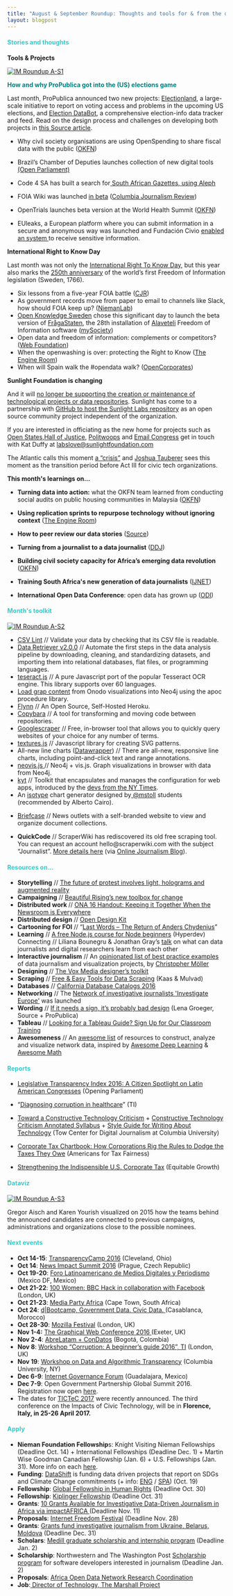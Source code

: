 ```yaml
---
title: "August & September Roundup: Thoughts and tools for & from the data practitioners"
layout: blogpost
---
```


<h4 class="null"><span style="color: #33cccc;"><strong>Stories and thoughts</strong></span></h4>

<strong>Tools & Projects</strong>

<a href="https://source.opennews.org/en-US/articles/how-and-why-propublica-got-elections-game/"><img class="size-full wp-image-716 aligncenter" src="/assets/images/imnews-sept1.png" alt="IM Roundup A-S1"/></a>

<span style="color: #008080;"><strong>How and why ProPublica got into the (US) elections game </strong></span>

Last month, ProPublica announced two new projects: <a href="https://projects.propublica.org/graphics/electionland">Electionland</a>, a large-scale initiative to report on voting access and problems in the upcoming US elections, and <a href="https://projects.propublica.org/electionbot/">Election DataBot</a>, a comprehensive election-info data tracker and feed. Read on the design process and challenges on developing both projects in <a href="https://source.opennews.org/en-US/articles/how-and-why-propublica-got-elections-game/" target="_blank">this Source article</a>.

<ul>
 	<li>Why civil society organisations are using OpenSpending to share fiscal data with the public (<a href="http://blog.okfn.org/2016/09/15/why-civil-society-organisations-are-using-openspending-to-share-fiscal-data-with-the-public/">OKFN</a>)</li>
 	<li dir="ltr">
<p dir="ltr">Brazil’s Chamber of Deputies launches collection of new digital tools <a href="http://blog.openingparliament.org/post/150491271963/brazils-chamber-of-deputies-launches-collection">(Open Parliament)</a></p>
</li>
 	<li dir="ltr">
<p dir="ltr">Code 4 SA has built a search for<a href="http://opengazettes.org.za/"> South African Gazettes, using Aleph</a></p>
</li>
 	<li dir="ltr">
<p dir="ltr">FOIA Wiki was launched <a href="https://ijnet.org/en/blog/free-tool-launches-simplify-foia-journalists">in beta</a> (<a href="http://www.cjr.org/business_of_news/foia_request_wiki.php">Columbia Journalism Review</a>)</p>
</li>
 	<li dir="ltr">
<p dir="ltr">OpenTrials launches beta version at the World Health Summit (<a href="http://blog.okfn.org/2016/10/10/opentrials-launches-beta-version-today-at-the-world-health-summit/">OKFN</a>)</p>
</li>
 	<li dir="ltr">
<p dir="ltr">EUleaks, a European platform where you can submit information in a secure and anonymous way was launched and Fundación Civio <a href="http://www.civio.es/2016/10/comparte-informacion-de-interes-publico-con-civio-de-forma-anonima-y-segura/">enabled an system </a>to receive sensitive information.</p>
</li>
</ul>

<strong>International Right to Know Day</strong>


Last month was not only the <a href="http://www.righttoknowday.net/en/">International Right To Know Day</a>, but this year also marks the <a href="https://frittord250.se/in-english/">250th anniversary</a> of the world’s first Freedom of Information legislation (Sweden, 1766).

<ul dir="ltr">
 	<li>Six lessons from a five-year FOIA battle (<a href="http://www.cjr.org/first_person/foia_freedom_of_information_act_doj.php">CJR</a>)</li>
 	<li>As government records move from paper to email to channels like Slack, how should FOIA keep up? (<a href="http://www.niemanlab.org/2016/09/as-government-records-move-from-paper-to-email-to-channels-like-slack-how-should-foia-keep-up/">NiemanLab</a>)</li>
 	<li><a href="http://se.okfn.org/">Open Knowledge Sweden</a> chose this significant day to launch the beta version of <a href="https://fragastaten.se/">FrågaStaten</a>, the 28th installation of <a href="http://alaveteli.org/">Alaveteli</a> Freedom of Information software (<a href="https://www.mysociety.org/2016/09/28/celebrating-250-years-of-foi-in-sweden-with-the-launch-of-fragastaten/">mySociety</a>)</li>
 	<li>Open data and freedom of information: complements or competitors? (<a href="http://webfoundation.org/2016/09/open-data-and-freedom-of-information-complements-or-competitors/">Web Foundation</a>)</li>
 	<li>When the openwashing is over: protecting the Right to Know (<a href="https://www.theengineroom.org/when-the-openwashing-is-over-protecting-the-right-to-know/">The Engine Room</a>)</li>
 	<li>When will Spain walk the #opendata walk? (<a href="https://blog.opencorporates.com/2016/10/06/when-will-spain-walk-the-opendata-walk/">OpenCorporates</a>)</li>
</ul>

<strong>Sunlight Foundation is changing</strong>

And it will <a href="https://sunlightfoundation.com/blog/2016/09/21/whats-next-for-sunlight-labs/">no longer be supporting the creation or maintenance of technological projects or data repositories</a>. Sunlight has come to a partnership with <a href="https://sunlightfoundation.com/blog/2016/10/04/github-and-internet-archive-helping-to-preserve-the-sunlight/">GitHub to host the Sunlight Labs repository</a> as an open source community project independent of the organization.

If you are interested in officiating as the new home for projects such as <a href="http://openstates.org/">Open States</a>,<a href="http://hallofjustice.sunlightfoundation.com/">Hall of Justice</a>, <a href="http://politwoops.sunlightfoundation.com/">Politwoops</a> and <a href="https://emailcongress.us/">Email Congress</a> get in touch with Kat Duffy at <a href="mailto:labslove@sunlightfoundation.com">labslove@sunlightfoundation.com</a>

The Atlantic calls this moment <a href="http://www.theatlantic.com/technology/archive/2016/09/sunlight-sunset/501071/">a “crisis”</a> and <a href="https://twitter.com/JoshData">Joshua Tauberer</a> sees this moment as the transition period before Act III for civic tech organizations.

<strong>This month's learnings on...</strong>

<ul>
 	<li><strong>Turning data into action:</strong> what the OKFN team learned from conducting social audits on public housing communities in Malaysia (<a href="http://blog.okfn.org/2016/09/29/sinar-project-what-we-learned-from-social-audits-on-public-housing-communities-in-malaysia/">OKFN</a>)</li>
 	<li dir="ltr">
<p dir="ltr"><strong>Using replication sprints to repurpose technology</strong> <strong>without ignoring context</strong> (<a href="https://www.theengineroom.org/balancing-acts-using-replication-sprints-to-repurpose-technology-without-ignoring-context/">The Engine Room</a>)</p>
</li>
 	<li dir="ltr">
<p dir="ltr"><strong>How to peer review our data stories</strong> (<a href="https://source.opennews.org/en-US/articles/peer-reviewing-our-data-stories/">Source</a>)</p>
</li>
 	<li dir="ltr">
<p dir="ltr"><strong>Turning from a journalist to a data journalist</strong> (<a href="http://datadrivenjournalism.net/news_and_analysis/beyond_code_what_you_learn_turning_from_a_journalist_to_a_data_journalist#When:08:37:33Z">DDJ</a>)</p>
</li>
 	<li dir="ltr">
<p dir="ltr"><strong>Building civil society capacity for Africa’s emerging data revolution </strong>(<a href="http://blog.okfn.org/2016/09/28/africa-open-data-collaboration-fund-building-capacity-for-africas-emerging-data-revolution/">OKFN</a>)</p>
</li>
 	<li dir="ltr">
<p dir="ltr"><strong>Training South Africa's new generation of data journalists</strong> (<a href="http://ijnet.org/en/blog/what-we-learned-training-south-africas-new-generation-data-journalists">IJNET</a>)</p>
</li>
 	<li dir="ltr">
<p dir="ltr"><strong>International Open Data Conference</strong>: open data has grown up (<a href="http://theodi.org/blog/reflections-from-the-international-open-data-conference-open-data-has-grown-up">ODI</a>)</p>
</li>
</ul>

<h4 class="null"><span style="color: #33cccc;"><strong>Month's toolkit</strong></span></h4>

<a href="https://riccardoscalco.github.io/textures/"><img class="size-full wp-image-716 aligncenter" src="/assets/images/imnews-sept2.png" alt="IM Roundup A-S2"/></a>

<ul>
 	<li><a href="http://csvlint.io/">CSV Lint</a> // Validate your data by checking that its CSV file is readable.</li>
 	<li><a href="https://retriever.readthedocs.io/en/latest/introduction.html">Data Retriever v2.0.0</a> // Automate the first steps in the data analysis pipeline by downloading, cleaning, and standardizing datasets, and importing them into relational databases, flat files, or programming languages.</li>
 	<li><a href="http://tesseract.projectnaptha.com/" target="_blank">teseract.js</a> // A pure Javascript port of the popular Tesseract OCR engine. This library supports over 60 languages.</li>
 	<li><a href="https://gist.github.com/jexp/f1b6b514515d9a539f423b0bc0ce2713">Load grap content</a> from Onodo visualizations into Neo4j using the apoc procedure library.</li>
 	<li><a href="http://www.bitmatica.com/blog/an-open-source-self-hosted-heroku/" target="_blank">Flynn</a> // An Open Source, Self-Hosted Heroku.</li>
 	<li><a href="https://u1757996.ct.sendgrid.net/wf/click?upn=0K-2Bcw-2BsMA0h2-2F3qnR0TY9V6-2FKXAPcIvcnwazfdi4fAIF-2BQ8rllnGkfHrz8kU52gu_iZ1HE5tjRemkMhHAlTz35bk4n0ka3MWUNNa1kcLEiMu4clOp-2BTO-2Bq1TG1owQFS7VY64KtAkVuOzsBzz1u4-2BpiYZ8KS49r53MTg7CJZj9-2FWPAaORKkQ7hKQLfhQIfn8HWiBJr5b4DvSA41hqG-2Bbco4XiRmotRpStWzpUJOJakFiTa3cYKBftRsfVGg3VU-2FgUApFzdszoc5o7eNfnf7ifpD9vt6FaWuG4tRy0X0i0MGtBNzwBk3EcNwiGamF7ahsKwdXOYJKyUKiMHcjAkQE-2BhWwicwdCENlKbItgfUsxVpVyPtAuEOyWM3gTtk6-2B-2BvGlU">Copybara</a> // A tool for transforming and moving code between repositories.</li>
 	<li><a href="https://tools.digitalmethods.net/beta/scrapeGoogle/">Googlescraper</a> // Free, in-browser tool that allows you to quickly query websites of your choice for any number of terms.</li>
 	<li><a href="http://riccardoscalco.github.io/textures/">textures.js</a> // Javascript library for creating SVG patterns.</li>
 	<li>All-new line charts (<a href="https://academy.datawrapper.de/all-new-line-charts-918448.html">Datawrapper</a>) // There are all-new, responsive line charts, including point-and-click text and range annotations.</li>
 	<li><a href="https://github.com/johnymontana/neovis.js">neovis.js </a>// Neo4j + vis.js. Graph visualizations in browser with data from Neo4j.</li>
 	<li><a href="https://github.com/NYTimes/kyt">kyt</a> // Toolkit that encapsulates and manages the configuration for web apps, introduced by the <a href="http://open.blogs.nytimes.com/2016/09/13/introducing-kyt-our-web-app-configuration-toolkit/">devs from the NY Times</a>.</li>
 	<li>An <a href="http://isomatic.de/">isotype</a> chart generator designed by<a href="https://twitter.com/mstoll"> @mstoll</a> students (recommended by Alberto Cairo).</li>
 	<li dir="ltr">
<p dir="ltr"><a href="https://briefcase.sourceafrica.net/">Briefcase</a> // News outlets with a self-branded website to view and organize document collections.</p>
</li>
 	<li dir="ltr">
<p dir="ltr"><strong>QuickCode</strong> // ScraperWiki has rediscovered its old free scraping tool. You can request an account hello@scraperwiki.com with the subject “Journalist”. <a href="https://scraperwiki.com/solutions/data-journalism/">More details here</a> (via <a href="https://onlinejournalismblog.com/2016/09/29/scraperwiki-has-rediscovered-its-old-free-scraping-tool-and-is-now-calling-it-quickcode/">Online Journalism Blog</a>).</p>
</li>
</ul>

<h4 class="null"><span style="color: #33cccc;"><strong>Resources on...</strong></span></h4>

<ul dir="ltr">
 	<li><strong>Storytelling</strong> // <a href="http://fusion.net/story/339019/protests-that-cant-be-stopped/" target="_blank">The future of protest involves light, holograms and augmented reality</a></li>
 	<li><strong>Campaigning</strong> // <a href="http://www.mobilisationlab.org/beautiful-rising-toolbox-for-change/" target="_blank">Beautiful Rising’s new toolbox for change</a></li>
 	<li><strong>Distributed work </strong>// <a href="https://docs.google.com/document/d/1kfybtXfVVz_CT8AFTv8c5Q_hiTtgvDLyzGavFH4YCPc/edit">ONA 16 Handout: Keeping it Together When the Newsroom is Everywhere</a></li>
 	<li><strong>Distributed design</strong> // <a href="http://opendesignkit.org/" target="_blank">Open Design Kit</a></li>
 	<li><strong>Cartooning for FOI</strong> // “<a href="http://www.painovapaus250.fi/en/news/last-words">Last Words – The Return of Anders Chydenius</a>”</li>
 	<li><strong>Learning</strong> // <a href="https://hyperdev.com/help/learn-node-js-free-beginner-course/">A free Node.js course for Node beginners</a> (Hyperdev) Connecting // Liliana Bounegru &amp; Jonathan Gray’s <a href="http://jonathangray.org/2016/09/30/data-journalism-digital-humanities/">talk</a> on what can data journalists and digital researchers learn from each other</li>
 	<li><strong>Interactive journalism</strong> // An <a href="https://github.com/wbkd/awesome-interactive-journalism">opinionated list of best practice examples</a> of data journalism and visualization projects, by <a href="https://github.com/chrtze">Christopher Möller</a></li>
 	<li><strong>Designing</strong> // <a href="http://product.voxmedia.com/2016/10/5/13163496/the-vox-media-designers-toolkit">The Vox Media designer’s toolkit</a></li>
 	<li><strong>Scraping</strong> // <a href="http://gijn.us5.list-manage1.com/track/click?u=0212d7db984672e4fe5ac3daf&amp;id=c47c001e97&amp;e=9daf54de60">Free &amp; Easy Tools for Data Scraping</a> (Kaas &amp; Mulvad)</li>
 	<li><strong>Databases</strong> // <a href="https://www.eff.org/pages/california-database-catalogs-2016">California Database Catalogs 2016</a></li>
 	<li><strong>Networking</strong> // The <a href="http://journalismfund.eu/">Network of investigative journalists 'Investigate Europe'</a> was launched</li>
 	<li><strong>Wording</strong> // <a href="https://source.opennews.org/en-US/learning/if-it-needs-sign-its-probably-bad-design/">If it needs a sign, it’s probably bad design</a> (Lena Groeger, Source + ProPublica)</li>
 	<li><strong>Tableau</strong> // <a href="https://www.tableau.com/about/blog/2016/10/looking-tableau-guide-sign-our-classroom-training-60011">Looking for a Tableau Guide? Sign Up for Our Classroom Training</a></li>
 	<li><strong>Awesomeness</strong> // An <a href="https://github.com/sindresorhus/awesome">awesome list</a> of resources to construct, analyze and visualize network data, inspired by <a href="https://github.com/ChristosChristofidis/awesome-deep-learning">Awesome Deep Learning</a> &amp; <a href="https://github.com/rossant/awesome-math">Awesome Math</a></li>
</ul>

<h4 class="null"><span style="color: #33cccc;"><strong>Reports</strong></span></h4>
<ul dir="ltr">
 	<li dir="ltr">
<p dir="ltr"><a href="http://blog.openingparliament.org/post/150356276633/legislative-transparency-index-2016-a-citizen">Legislative Transparency Index 2016: A Citizen Spotlight on Latin American Congresses</a> (Opening Parliament)</p>
</li>
 	<li dir="ltr">
<p dir="ltr">“<a href="http://www.transparency.org.uk/publications/diagnosing-corruption-in-healthcare/">Diagnosing corruption in healthcare</a>” (TI)</p>
</li>
 	<li dir="ltr">
<p dir="ltr"><a href="http://www.cjr.org/tow_center_reports/constructive_technology_criticism.php">Toward a Constructive Technology Criticism</a> + <a href="https://medium.com/tow-center/constructive-technology-criticism-annotated-syllabus-b7b46862cd20#.186fwhjv1">Constructive Technology Criticism Annotated Syllabus</a> + <a href="https://medium.com/tow-center/style-guide-for-writing-about-technology-8293e3d8251b#.1dh8x94og">Style Guide for Writing About Technology</a> (Tow Center for Digital Journalism at Columbia University)</p>
</li>
 	<li dir="ltr">
<p dir="ltr"><a href="http://www.americansfortaxfairness.org/corporate-tax-chartbook-how-corporations-rig-the-rules-to-dodge-the-taxes-they-owe/">Corporate Tax Chartbook: How Corporations Rig the Rules to Dodge the Taxes They Owe</a> (Americans for Tax Fairness)</p>
</li>
 	<li dir="ltr"><a href="http://equitablegrowth.org/report/strengthening-the-indispensable-u-s-corporate-tax/">Strengthening the Indispensible U.S. Corporate Tax</a> (Equitable Growth)</li>
</ul>

<h4 class="null"><span style="color: #33cccc;"><strong>Dataviz</strong></span></h4>

<a href="http://www.nytimes.com/interactive/2015/05/17/us/elections/2016-presidential-campaigns-staff-connections-clinton-bush-cruz-paul-rubio-walker.html"><img class="size-full wp-image-716 aligncenter" src="/assets/images/imnews-sept3.png" alt="IM Roundup A-S3"/></a>

Gregor Aisch and Karen Yourish visualized on 2015 how the teams behind the announced candidates are connected to previous campaigns, administrations and organizations close to the possible nominees.

<h4 class="null"><span style="color: #33cccc;"><strong>Next events</strong></span></h4>

<ul dir="ltr">
 	<li><strong>Oct 14-15</strong>: <a href="http://transparencycamp.org/">TransparencyCamp 2016</a> (Cleveland, Ohio)</li>
 	<li><strong>Oct 14</strong>: <a href="http://newsimpact.io/summits/prague">News Impact Summit 2016</a> (Prague, Czech Republic)</li>
 	<li><strong>Oct 19-20</strong>: <a href="http://distintaslatitudes.net/5to-foro-latinoamericano-medios-digitales-periodismo">Foro Latinoamericano de Medios Digitales y Periodismo</a> (Mexico DF, Mexico)</li>
 	<li><strong>Oct 21-22</strong>: <a href="https://www.eventbrite.co.uk/e/100-women-bbc-hack-in-collaboration-with-facebook-tickets-27771752058">100 Women: BBC Hack in collaboration with Facebook</a> (London, UK)</li>
 	<li><strong>Oct 21-23</strong>: <a href="https://www.eventbrite.com/e/media-party-africa-tickets-27194686038">Media Party Africa</a> (Cape Town, South Africa)</li>
 	<li><strong>Oct 24</strong>: <a href="http://casablanca.dbootcamp.org/">d|Bootcamp, Government Data. Civic Data. </a>(Casablanca, Morocco)</li>
 	<li><strong>Oct 28-30</strong>: <a href="https://mozillafestival.org/">Mozilla Festival</a> (London, UK)</li>
 	<li><strong>Nov 1-4:</strong> <a href="http://www.informaticslab.co.uk/svg/webgl/art/css/conference/2016/05/24/graphical-web.html">The Graphical Web Conference 2016 </a>(Exeter, UK)</li>
 	<li><strong>Nov 2-4</strong>: <a href="http://2016.abrelatam.org/">AbreLatam + ConDatos</a> (Bogotá, Colombia)</li>
 	<li><strong>Nov 8</strong>: <a href="http://www.transparency.org.uk/events/corruption-a-beginners-guide-2016/">Workshop “Corruption: A beginner’s guide 2016”, TI</a> (London, UK)</li>
 	<li><strong>Nov 19</strong>: <a href="http://datworkshop.org/">Workshop on Data and Algorithmic Transparency</a> (Columbia University, NY)</li>
 	<li><strong>Dec 6-9</strong>: <a href="http://www.igf2016.mx/">Internet Governance Forum</a> (Guadalajara, Mexico)</li>
 	<li><strong>Dec 7-9</strong>: Open Government Partnership Global Summit 2016. Registration now open <a href="https://en.ogpsummit.org/osem/conference/ogp-summit">here</a>.</li>
 	<li>The dates for <a href="https://www.mysociety.org/2016/09/27/tictec-2017-save-the-date/">TICTeC 2017</a> were recently announced. The third conference on the Impacts of Civic Technology, will be in <strong>Florence, Italy, in 25-26 April 2017.</strong></li>
</ul>

<h4 class="null"><span style="color: #33cccc;"><strong>Apply</strong></span></h4>

<ul dir="ltr">
 	<li><strong>Nieman Foundation Fellowship</strong>s: Knight Visiting Nieman Fellowships (Deadline Oct. 14) + International Fellowships (Deadline Dec. 1) + Martin Wise Goodman Canadian Fellowship (Jan. 6) + U.S. Fellowships (Jan. 31). More info on each <a href="http://nieman.harvard.edu/fellowships/apply/">here</a>.</li>
 	<li><strong>Funding</strong>: <a href="http://civicus.org/thedatashift/">DataShift</a> is funding data driven projects that report on SDGs and Climate Change commitments (+ info: <a href="http://civicus.org/thedatashift/frontpage-article/datashift-seed-funding-initiative/">ENG</a> / <a href="http://civicus.org/thedatashift/news/fondos-semilla-datashift-financiacion-inicial-para-iniciativas-de-datos-generados-por-los-ciudadanos/">SPA</a>) (Oct. 19)</li>
 	<li><strong>Fellowship</strong>: <a href="https://u1757996.ct.sendgrid.net/wf/click?upn=D2b3H0V3tqqSBGcbFyjAQEXHTmFDxpK7bwOaeD-2FCydbE4hqBSma8GxCePpkr-2BmRxzwrvDTN1B1Nbd7W4SF7Ia-2BM3kO-2BUcLKqB18TQdKE0Xs-3D_iZ1HE5tjRemkMhHAlTz35bk4n0ka3MWUNNa1kcLEiMu4clOp-2BTO-2Bq1TG1owQFS7VY64KtAkVuOzsBzz1u4-2BpiYZ8KS49r53MTg7CJZj9-2FWO5Rjh6dmWfPr5C35fCmrE-2FxUYAb4X1dBmRBh3RlI-2Fn-2BJeebYTRou1edmWxkDAFlgwUxdpFar5hJhAZqu2d51ROD39Z4mTaxXsG6Am-2F-2BnfLAwJ1MqW-2Ba2ZD1jnmBNWX9txgAf7PlmmqW2AEYyEboseLt9cB-2FtSHAtoo1k7ESgSoX6zGwMVUa28D5nigAsGZ1U65CLymtE5eEGIUkZBuOViq">Global Fellowship in Human Rights</a> (Deadline Oct. 30)</li>
 	<li><strong>Fellowship</strong>: <a href="http://www.kiplingerprogram.org/kiplinger-fellowship/apply-now/">Kiplinger Fellowship</a> (Deadline Oct. 31)</li>
 	<li><strong>Grants</strong>: <a href="https://medium.com/code-for-africa/10-grants-available-for-investigative-data-driven-journalism-in-africa-e92d828c3ce5#.pb4navnpl">10 Grants Available for Investigative Data-Driven Journalism in Africa via impactAFRICA </a>(Deadline Nov. 11)</li>
 	<li><strong>Proposals</strong>: <a href="https://internetfreedomfestival.org/host-a-session/">Internet Freedom Festival</a> (Deadline Nov. 28)</li>
 	<li><strong>Grants</strong>: <a href="https://objectiveproject.org/objective-%D0%BD%D0%B0-%D1%80%D1%83%D1%81%D1%81%D0%BA%D0%BE%D0%BC/">Grants fund investigative journalism from Ukraine, Belarus, Moldova</a> (Deadline Dec. 31)</li>
 	<li><strong>Scholars</strong>: <a href="http://knightlab.northwestern.edu/2016/09/15/software-developers-interested-in-journalism-northwestern-and-the-washington-post-want-you/">Medill graduate scholarship and internship program</a> (Deadline Jan. 2)</li>
 	<li><strong>Scholarship</strong>: Northwestern and The Washington Post <a href="http://knightlab.northwestern.edu/2016/09/15/software-developers-interested-in-journalism-northwestern-and-the-washington-post-want-you/">Scholarship program</a> for software developers interested in journalism (Deadline Jan. 2)</li>
 	<li><strong>Proposals</strong>: <a href="http://od4d.com/call-for-proposals-africa-open-data-network-regional-coordination/">Africa Open Data Network Research Coordination</a></li>
 	<li><strong>Job</strong>:<a href="https://www.themarshallproject.org/jobs/director-of-technology#.uosgXf3vN"> Director of Technology, The Marshall Project</a></li>
</ul>




